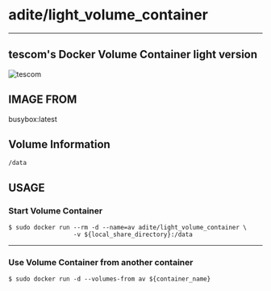 # adite/light_volume_container
---
## tescom's Docker Volume Container light version
![tescom](https://en.gravatar.com/userimage/96759029/aa4308f795041de37cc2fedf0d1071ca?size=128)

## IMAGE FROM
busybox:latest

## Volume Information
```shell
/data
```

## USAGE
### Start Volume Container
```shell
$ sudo docker run --rm -d --name=av adite/light_volume_container \
                  -v ${local_share_directory}:/data
```
---
### Use Volume Container from another container
```shell
$ sudo docker run -d --volumes-from av ${container_name}
```
